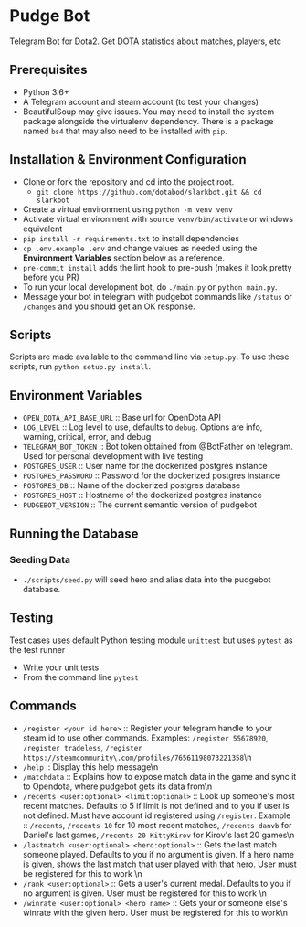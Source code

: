 
# Pudge Bot

Telegram Bot for Dota2. Get DOTA statistics about matches, players, etc

## Prerequisites

- Python 3.6+
- A Telegram account and steam account (to test your changes)
- BeautifulSoup may give issues. You may need to install the system package alongside the virtualenv dependency. There is a package named `bs4` that may also need to be installed with `pip`.

## Installation & Environment Configuration

- Clone or fork the repository and cd into the project root.
  - `git clone https://github.com/dotabod/slarkbot.git && cd slarkbot`
- Create a virtual environment using `python -m venv venv`
- Activate virtual environment with `source venv/bin/activate` or windows equivalent
- `pip install -r requirements.txt` to install dependencies
- `cp .env.example .env` and change values as needed using the **Environment Variables** section below as a reference.
- `pre-commit install` adds the lint hook to pre-push (makes it look pretty before you PR)
- To run your local development bot, do `./main.py` or `python main.py`.
- Message your bot in telegram with pudgebot commands like `/status` or `/changes` and you should get an OK response.

## Scripts

Scripts are made available to the command line via `setup.py`. To use these scripts, run `python setup.py install`.

## Environment Variables

- `OPEN_DOTA_API_BASE_URL` :: Base url for OpenDota API
- `LOG_LEVEL` :: Log level to use, defaults to `debug`. Options are info, warning, critical, error, and debug
- `TELEGRAM_BOT_TOKEN` :: Bot token obtained from @BotFather on telegram. Used for personal development with live testing
- `POSTGRES_USER` :: User name for the dockerized postgres instance
- `POSTGRES_PASSWORD` :: Password for the dockerized postgres instance
- `POSTGRES_DB` :: Name of the dockerized postgres database
- `POSTGRES_HOST` :: Hostname of the dockerized postgres instance
- `PUDGEBOT_VERSION` :: The current semantic version of pudgebot

## Running the Database

### Seeding Data

- `./scripts/seed.py` will seed hero and alias data into the pudgebot database.

## Testing

Test cases uses default Python testing module `unittest` but uses `pytest` as the test runner

- Write your unit tests
- From the command line `pytest`

## Commands

- `/register <your id here>` :: Register your telegram handle to your steam id to use other commands\. Examples: `/register 55678920`, `/register tradeless`, `/register https://steamcommunity\.com/profiles/76561198073221358`\n
- `/help` :: Display this help message\n
- `/matchdata` :: Explains how to expose match data in the game and sync it to Opendota, where pudgebot gets its data from\n
- `/recents <user:optional> <limit:optional>` :: Look up someone's most recent matches\. Defaults to 5 if limit is not defined and to you if user is not defined\. Must have account id registered using `/register`\. Example :: `/recents`, `/recents 10` for 10 most recent matches, `/recents danvb` for Daniel's last games, `/recents 20 KittyKirov` for Kirov's last 20 games\n
- `/lastmatch <user:optional> <hero:optional>` :: Gets the last match someone played\. Defaults to you if no argument is given\. If a hero name is given, shows the last match that user played with that hero\. User must be registered for this to work \n
- `/rank <user:optional>` :: Gets a user's current medal\. Defaults to you if no argument is given\. User must be registered for this to work \n
- `/winrate <user:optional> <hero name>` :: Gets your or someone else's winrate with the given hero\. User must be registered for this to work\n

